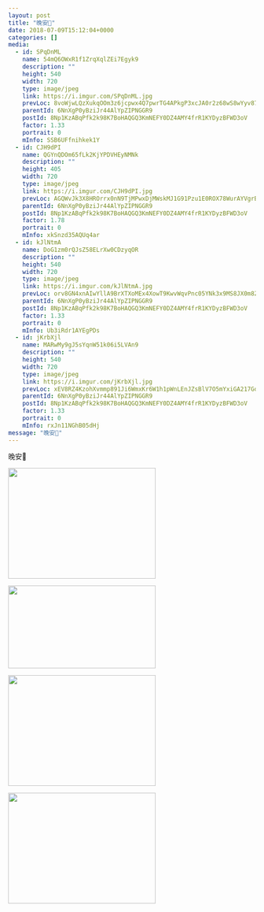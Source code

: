 ```yaml
---
layout: post
title: "晚安🌙" 
date: 2018-07-09T15:12:04+0000 
categories: [] 
media:
  - id: SPqDnML
    name: 54mQ6OWxR1f1ZrqXqlZEi7Egyk9
    description: ""   
    height: 540
    width: 720
    type: image/jpeg
    link: https://i.imgur.com/SPqDnML.jpg
    prevLoc: 8voWjwLQzXukqOOm3z6jcpwx4Q7pwrTG4APkgP3xcJA0r2z68wS8wYyv878xI8w2zwKjGQTZgG0VPN8yfz1XgKXQwzIwqzP0LQLgIxV89o3wz2UPKG8VgDBWtKomwy24rJtD4G9m9D1Wsojrp8prxVIQ46LrK4XwFgzJAg028qfWjjANYgO0tJW1Evvqw8T0JYrwJ5BrS9kyMG5Dm0uqkxEG5mvptyMwDYpKJps8mjAJLop3sR422RJEXQClw5l0493YfxD
    parentId: 6NnXgP0yBziJr44AlYpZIPNGGR9
    postId: 8Np1KzABqPfk2k98K7BoHAQGQ3KmNEFY0DZ4AMY4frR1KYDyzBFWD3oV
    factor: 1.33
    portrait: 0
    mInfo: SSB6UFfnihkek1Y
  - id: CJH9dPI
    name: QGYnQDOm65fLk2KjYPDVHEyNMNk
    description: ""   
    height: 405
    width: 720
    type: image/jpeg
    link: https://i.imgur.com/CJH9dPI.jpg
    prevLoc: AGQWvJk3X8HROrrx0nN9TjMPwxDjMWskMJ1G91Pzu1E0ROX78WurAYVgrBrMiLXW9E4AwgIDZk6g5PW7SL6X01x9kAFEvlw6zj0gh6zPvmy7z5FXzwmwAEPXsq8ZwMG1zGI30BBKjOrQTxq9Qn0VRDh8mLnD3r46h1xB01jEOPINPP6kv97wFvYKDBBr7NsxELgqW1RrfBwJl3vqKnFEv7zZjjQlS8xB6WA0ZQtwK1Aqq0Djc8VMmm7LVOS5OBG6QKEPt7Z
    parentId: 6NnXgP0yBziJr44AlYpZIPNGGR9
    postId: 8Np1KzABqPfk2k98K7BoHAQGQ3KmNEFY0DZ4AMY4frR1KYDyzBFWD3oV
    factor: 1.78
    portrait: 0
    mInfo: xkSnzd35AQUq4ar
  - id: kJlNtmA
    name: DoG1zm0rQJsZ58ELrXw0CDzyqOR
    description: ""   
    height: 540
    width: 720
    type: image/jpeg
    link: https://i.imgur.com/kJlNtmA.jpg
    prevLoc: orv8GN4xnAIwYllA9BrXTXoMEx4XowT9KwvWqvPnc05YNk3x9MS8JX0m8Z8BIzwNMwZEMDUrLnjJpj3liZxPLZPZGnFKzA0lV902SNBpmVPoXjizn3VJKnWZikrGP8MmYKtyOoJWGoBZurvD4xjOq4CkGVWVojN6T0VRJDV6L8ugWwolGMX1f4Mrnyl4RgT8Kmrp7mMGu2ALrrEPqmSQ7Aqngx9rF5pJ3QyK52hq3A3242gNIPQ9OkW8NqFzj0WvOoEZIL9WKMlOX
    parentId: 6NnXgP0yBziJr44AlYpZIPNGGR9
    postId: 8Np1KzABqPfk2k98K7BoHAQGQ3KmNEFY0DZ4AMY4frR1KYDyzBFWD3oV
    factor: 1.33
    portrait: 0
    mInfo: Ub3iRdr1AYEgPDs
  - id: jKrbXjl
    name: MARwMy9gJ5sYqnW51k06i5LVAn9
    description: ""   
    height: 540
    width: 720
    type: image/jpeg
    link: https://i.imgur.com/jKrbXjl.jpg
    prevLoc: xEV8RZ4KzohXvmmp891Ji6WmxKr6W1h1pWnLEnJZsBlV7O5mYxiGA217GoGnIgNY9Nn4ELu23mkxDPBZuLmY1lvzm5Sx4RMo71nZU2nlG51gyYfk2RJR58EwiOlgnzZO54fzMDy55wKZtJXRw41WgluL80gPVkjkTQBpKQGVnXiP55VkoOrjuWZ0NwwMO8H3kEmYqNplC8K3R3YomGF7n594JXrMCyGPg12rlxhZlpG5lwmMIKv81PzZvycovqRl83xgfWL
    parentId: 6NnXgP0yBziJr44AlYpZIPNGGR9
    postId: 8Np1KzABqPfk2k98K7BoHAQGQ3KmNEFY0DZ4AMY4frR1KYDyzBFWD3oV
    factor: 1.33
    portrait: 0
    mInfo: rxJn11NGhB05dHj
message: "晚安🌙"
---
```


晚安🌙


[//]: #media:  
<a href="https://i.imgur.com/SPqDnML.jpg"><img src="https://i.imgur.com/SPqDnML.jpg" height="225" width="300" /></a> 
  

<a href="https://i.imgur.com/CJH9dPI.jpg"><img src="https://i.imgur.com/CJH9dPI.jpg" height="168" width="300" /></a> 
  

<a href="https://i.imgur.com/kJlNtmA.jpg"><img src="https://i.imgur.com/kJlNtmA.jpg" height="225" width="300" /></a> 
  

<a href="https://i.imgur.com/jKrbXjl.jpg"><img src="https://i.imgur.com/jKrbXjl.jpg" height="225" width="300" /></a> 
 

